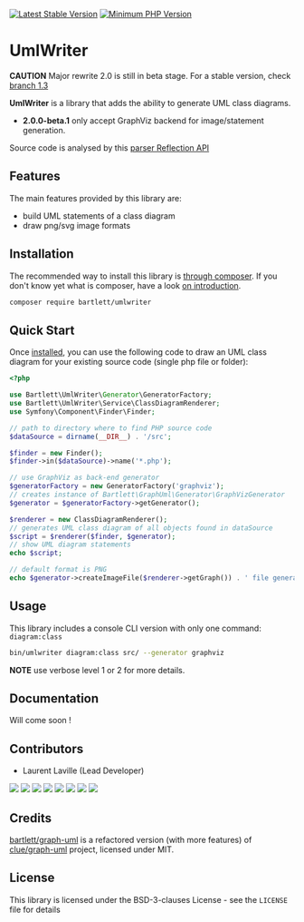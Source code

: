 [![Latest Stable Version](https://img.shields.io/packagist/v/bartlett/umlwriter.svg?style=flat-square)](https://packagist.org/packages/bartlett/umlwriter)
[![Minimum PHP Version](https://img.shields.io/badge/php-%3E%3D%207.1-8892BF.svg?style=flat-square)](https://php.net/)

# UmlWriter

**CAUTION** Major rewrite 2.0 is still in beta stage. For a stable version, check [branch 1.3](https://github.com/llaville/umlwriter/tree/1.3)

**UmlWriter** is a library that adds the ability to generate UML class diagrams.

- **2.0.0-beta.1** only accept GraphViz backend for image/statement generation.

Source code is analysed by this [parser Reflection API](https://github.com/goaop/parser-reflection)

## Features

The main features provided by this library are:

* build UML statements of a class diagram
* draw png/svg image formats

## Installation

The recommended way to install this library is [through composer](http://getcomposer.org).
If you don't know yet what is composer, have a look [on introduction](http://getcomposer.org/doc/00-intro.md).

```bash
composer require bartlett/umlwriter
```

## Quick Start

Once [installed](#installation), you can use the following code to draw an UML class
diagram for your existing source code (single php file or folder):

```php
<?php

use Bartlett\UmlWriter\Generator\GeneratorFactory;
use Bartlett\UmlWriter\Service\ClassDiagramRenderer;
use Symfony\Component\Finder\Finder;

// path to directory where to find PHP source code
$dataSource = dirname(__DIR__) . '/src';

$finder = new Finder();
$finder->in($dataSource)->name('*.php');

// use GraphViz as back-end generator
$generatorFactory = new GeneratorFactory('graphviz');
// creates instance of Bartlett\GraphUml\Generator\GraphVizGenerator
$generator = $generatorFactory->getGenerator();

$renderer = new ClassDiagramRenderer();
// generates UML class diagram of all objects found in dataSource
$script = $renderer($finder, $generator);
// show UML diagram statements
echo $script;

// default format is PNG
echo $generator->createImageFile($renderer->getGraph()) . ' file generated' . PHP_EOL;
```

## Usage

This library includes a console CLI version with only one command: `diagram:class`

```bash
bin/umlwriter diagram:class src/ --generator graphviz
```

**NOTE** use verbose level 1 or 2 for more details.

## Documentation

Will come soon !

## Contributors

* Laurent Laville (Lead Developer)

[![](https://sourcerer.io/fame/llaville/llaville/umlwriter/images/0)](https://sourcerer.io/fame/llaville/llaville/umlwriter/links/0)
[![](https://sourcerer.io/fame/llaville/llaville/umlwriter/images/1)](https://sourcerer.io/fame/llaville/llaville/umlwriter/links/1)
[![](https://sourcerer.io/fame/llaville/llaville/umlwriter/images/2)](https://sourcerer.io/fame/llaville/llaville/umlwriter/links/2)
[![](https://sourcerer.io/fame/llaville/llaville/umlwriter/images/3)](https://sourcerer.io/fame/llaville/llaville/umlwriter/links/3)
[![](https://sourcerer.io/fame/llaville/llaville/umlwriter/images/4)](https://sourcerer.io/fame/llaville/llaville/umlwriter/links/4)
[![](https://sourcerer.io/fame/llaville/llaville/umlwriter/images/5)](https://sourcerer.io/fame/llaville/llaville/umlwriter/links/5)
[![](https://sourcerer.io/fame/llaville/llaville/umlwriter/images/6)](https://sourcerer.io/fame/llaville/llaville/umlwriter/links/6)
[![](https://sourcerer.io/fame/llaville/llaville/umlwriter/images/7)](https://sourcerer.io/fame/llaville/llaville/umlwriter/links/7)

## Credits

[bartlett/graph-uml](https://github.com/llaville/graph-uml) is a refactored version (with more features) of [clue/graph-uml](https://github.com/clue/graph-uml) project, licensed under MIT.

## License

This library is licensed under the BSD-3-clauses License - see the `LICENSE` file for details
